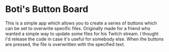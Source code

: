 # Boti's Button Board
This is a simple app which allows you to create a series of buttons which can be set to overwrite specific files. Originally made for a friend who wanted a simple way to update some files for his Twitch stream. I thought I'd release the code in case it's useful for somebody else. When the buttons are pressed, the file is overwritten with the specified text.
